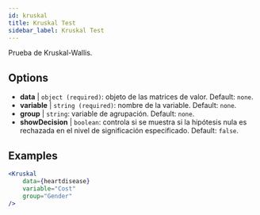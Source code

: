 ```yaml
---
id: kruskal
title: Kruskal Test
sidebar_label: Kruskal Test
---
```


Prueba de Kruskal-Wallis.

## Options

* __data__ | `object (required)`: objeto de las matrices de valor. Default: `none`.
* __variable__ | `string (required)`: nombre de la variable. Default: `none`.
* __group__ | `string`: variable de agrupación. Default: `none`.
* __showDecision__ | `boolean`: controla si se muestra si la hipótesis nula es rechazada en el nivel de significación especificado. Default: `false`.


## Examples

```jsx live
<Kruskal
    data={heartdisease} 
    variable="Cost"
    group="Gender"
/>
```
